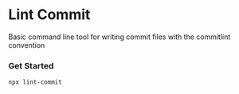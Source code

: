 # Lint Commit

Basic command line tool for writing commit files with the commitlint convention

### Get Started

```node
npx lint-commit
```
